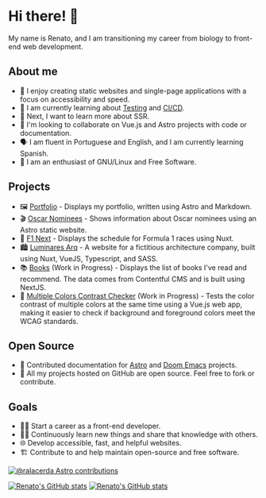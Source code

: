 # Hi there! 👋

My name is Renato, and I am transitioning my career from biology to front-end web development.

## About me

- 🔭 I enjoy creating static websites and single-page applications with a focus on accessibility and speed.
- 🌱 I am currently learning about [Testing](https://github.com/ralacerda/vitest-react-learning) and [CI/CD](https://github.com/ralacerda/learning-gh-actions).
- 📌 Next, I want to learn more about SSR.
- 👯 I'm looking to collaborate on Vue.js and Astro projects with code or documentation.
- 🗣️ I am fluent in Portuguese and English, and I am currently learning Spanish.
- 🐧 I am an enthusiast of GNU/Linux and Free Software.

## Projects

- 🖼️ [Portfolio](http://ralacerda-portfolio.netlify.app/) - Displays my portfolio, written using Astro and Markdown.
- 🎬 [Oscar Nominees](https://sequelamovies.web.app/) - Shows information about Oscar nominees using an Astro static website.
- 🏁 [F1 Next](https://f1next.netlify.app/) - Displays the schedule for Formula 1 races using Nuxt.
- 🏙️ [Luminares Arq](https://luminares-arq.netlify.app/) - A website for a fictitious architecture company, built using Nuxt, VueJS, Typescript, and SASS.
- 📚 [Books](https://ralacerda-books.netlify.app/) (Work in Progress) - Displays the list of books I've read and recommend. The data comes from Contentful CMS and is built using NextJS.
- 🎨 [Multiple Colors Contrast Checker](https://multiple-contrast-checker.netlify.app/) (Work in Progress) - Tests the color contrast of multiple colors at the same time using a Vue.js web app, making it easier to check if background and foreground colors meet the WCAG standards.

## Open Source

- 🤝 Contributed documentation for [Astro](https://astro.build/) and [Doom Emacs](https://github.com/doomemacs/doomemacs) projects.
- 📖 All my projects hosted on GitHub are open source. Feel free to fork or contribute.


## Goals

- 👨‍💻 Start a career as a front-end developer.
- 👨‍🎓 Continuously learn new things and share that knowledge with others.
- 🌐 Develop accessible, fast, and helpful websites.
- 🏗️ Contribute to and help maintain open-source and free software.


[![@ralacerda Astro contributions](https://astro.badg.es/v1/contributor/ralacerda.svg)](https://astro.badg.es/v1/contributor/ralacerda/)

[![Renato's GitHub stats](https://github-readme-stats-ralacerda.vercel.app/api?username=ralacerda&hide=stars&show_icons=true&theme=dark#gh-dark-mode-only)](https://github-readme-stats-ralacerda.vercel.app/api?username=ralacerda&hide=stars&show_icons=true&theme=dark#gh-dark-mode-only)
[![Renato's GitHub stats](https://github-readme-stats-ralacerda.vercel.app/api?username=ralacerda&hide=stars&show_icons=true&theme=default#gh-light-mode-only)](https://github-readme-stats-ralacerda.vercel.app/api?username=ralacerda&hide=stars&show_icons=true&theme=default#gh-light-mode-only)
